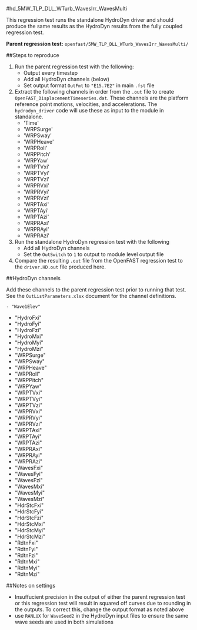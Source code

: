 #hd\_5MW\_TLP\_DLL\_WTurb\_WavesIrr\_WavesMulti


This regression test runs the standalone HydroDyn driver and should produce the same results as the HydroDyn results from the fully coupled regression test.

**Parent regression test:** `openfast/5MW_TLP_DLL_WTurb_WavesIrr_WavesMulti/` 


##Steps to reproduce

1. Run the parent regression test with the following:
	- Output every timestep
	- Add all HydroDyn channels (below)
	- Set output format `OutFmt` to `"E15.7E2"` in main `.fst` file
2. Extract the following channels in order from the `.out` file to create `OpenFAST_DisplacementTimeseries.dat`.  These channels are the platform reference point motions, velocities, and accelerations.  The `hydrodyn_driver` code will use these as input to the module in standalone.
	- 'Time'
   - 'WRPSurge'
   - 'WRPSway'
   - 'WRPHeave'
   - 'WRPRoll'
   - 'WRPPitch'
   - 'WRPYaw'
   - 'WRPTVxi'
   - 'WRPTVyi'
   - 'WRPTVzi'
   - 'WRPRVxi'
   - 'WRPRVyi'
   - 'WRPRVzi'
   - 'WRPTAxi'
   - 'WRPTAyi'
   - 'WRPTAzi'
   - 'WRPRAxi'
   - 'WRPRAyi'
   - 'WRPRAzi'
3. Run the standalone HydroDyn regression test with the following
   - Add all HydroDyn channels
   - Set the `OutSwitch` to `1` to output to module level output file
4. Compare the resulting `.out` file from the OpenFAST regression test to the `driver.HD.out` file produced here.



##HydroDyn channels

Add these channels to the parent regression test prior to running that test. See the `OutListParameters.xlsx` document for the channel definitions.

	- "Wave1Elev"
   - "HydroFxi"
   - "HydroFyi"
   - "HydroFzi"
   - "HydroMxi"
   - "HydroMyi"
   - "HydroMzi"
   - "WRPSurge"
   - "WRPSway"
   - "WRPHeave"
   - "WRPRoll"
   - "WRPPitch"
   - "WRPYaw"
   - "WRPTVxi"
   - "WRPTVyi"
   - "WRPTVzi"
   - "WRPRVxi"
   - "WRPRVyi"
   - "WRPRVzi"
   - "WRPTAxi"
   - "WRPTAyi"
   - "WRPTAzi"
   - "WRPRAxi"
   - "WRPRAyi"
   - "WRPRAzi"
   - "WavesFxi"
   - "WavesFyi"
   - "WavesFzi"
   - "WavesMxi"
   - "WavesMyi"
   - "WavesMzi"
   - "HdrStcFxi"
   - "HdrStcFyi"
   - "HdrStcFzi"
   - "HdrStcMxi"
   - "HdrStcMyi"
   - "HdrStcMzi"
   - "RdtnFxi"
   - "RdtnFyi"
   - "RdtnFzi"
   - "RdtnMxi"
   - "RdtnMyi"
   - "RdtnMzi"


##Notes on settings

- Insuffucient precision in the output of either the parent regression test or this regression test will result in squared off curves due to rounding in the outputs.  To correct this, change the output format as noted above
- use `RANLUX` for `WaveSeed2` in the HydroDyn input files to ensure the same wave seeds are used in both simulations
